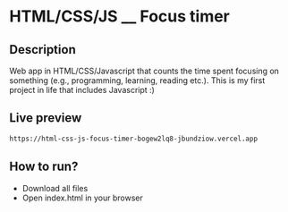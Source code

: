 # HTML/CSS/JS \_\_ Focus timer

## Description

Web app in HTML/CSS/Javascript that counts the time spent focusing on something (e.g., programming, learning, reading etc.). This is my first project in life that includes Javascript :)

## Live preview

```sh
https://html-css-js-focus-timer-bogew2lq8-jbundziow.vercel.app
```

## How to run?

- Download all files
- Open index.html in your browser
